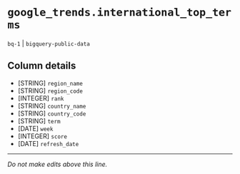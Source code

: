 # `google_trends.international_top_terms`
`bq-1` | `bigquery-public-data`

## Column details
* [STRING]    `region_name`
* [STRING]    `region_code`
* [INTEGER]   `rank`
* [STRING]    `country_name`
* [STRING]    `country_code`
* [STRING]    `term`
* [DATE]      `week`
* [INTEGER]   `score`
* [DATE]      `refresh_date`

-------------------------------------------------------------------------------
*Do not make edits above this line.*
